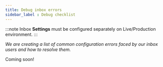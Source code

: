 ```yaml
---
title: Debug inbox errors 
sidebar_label : Debug checklist 
---
```


:::note
Inbox **Settings** must be configured separately on Live/Production environment.
:::


*We are creating a list of common configuration errors faced by our inbox users and how to resolve them.*


Coming soon!
